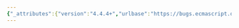 ```yaml
---
{"_attributes":{"version":"4.4.4+","urlbase":"https://bugs.ecmascript.org/","maintainer":"dherman@mozilla.com"},"bug":{"bug_id":1466,"creation_ts":"2013-05-02 13:22:00 -0700","short_desc":"should be command line argument to set logging level","delta_ts":"2013-05-17 07:42:00 -0700","product":"Test262","component":"Test Harness","version":"unspecified","rep_platform":"All","op_sys":"All","bug_status":"RESOLVED","resolution":"FIXED","priority":"Normal","bug_severity":"enhancement","everconfirmed":true,"reporter":{"uid":"dschaffe","name":"Dan Schaffer"},"assigned_to":{"uid":"dschaffe","name":"Dan Schaffer"},"cc":"trbaker","long_desc":[{"commentid":3703,"comment_count":0,"who":{"uid":"dschaffe","name":"Dan Schaffer"},"bug_when":"2013-05-02 13:22:17 -0700","thetext":"The tools/packaging/test262.py script should have a command line switch to set the logging level.  Currently you can only change the log level by editing the python script.  To change the log level I think you would do something like: getattr(logging,loglevel)  where loglevel is: DEBUG, INFO, WARNING, ERROR or CRITICAL.  The test262.py script only uses INFO, WARNING, and ERROR."},{"commentid":3712,"comment_count":1,"who":{"uid":"trbaker","name":"Trevor Baker"},"bug_when":"2013-05-07 12:01:20 -0700","thetext":"Dan, patch please!"},{"commentid":3717,"comment_count":2,"attachid":"35","who":{"uid":"dschaffe","name":"Dan Schaffer"},"bug_when":"2013-05-08 10:55:47 -0700","thetext":"Created attachment 35\npatch to set loglevel in test262.py"},{"commentid":4058,"comment_count":3,"who":{"uid":"trbaker","name":"Trevor Baker"},"bug_when":"2013-05-17 07:42:00 -0700","thetext":"pushed in http://hg.ecmascript.org/tests/test262/rev/e62e1b35f0d9"}],"attachment":{"_attributes":{"isobsolete":"0","ispatch":"1"},"attachid":"35","date":"2013-05-08 10:55:00 -0700","delta_ts":"2013-05-08 10:55:47 -0700","desc":"patch to set loglevel in test262.py","filename":"loglevel.patch","type":"text/plain","size":"1143","attacher":{"_attributes":{"name":"Dan Schaffer"},"_text":"dschaffe"},"data":{"_attributes":{"encoding":"base64"},"_text":"ZGlmZiAtciA5OWFhYzNiYzFjYWQgdG9vbHMvcGFja2FnaW5nL3Rlc3QyNjIucHkKLS0tIGEvdG9v\nbHMvcGFja2FnaW5nL3Rlc3QyNjIucHkJTW9uIEFwciAyOSAxNzozNTo0OCAyMDEzIC0wNzAwCisr\nKyBiL3Rvb2xzL3BhY2thZ2luZy90ZXN0MjYyLnB5CVdlZCBNYXkgMDggMTM6NTM6NDEgMjAxMyAt\nMDQwMApAQCAtNjYsNiArNjYsOCBAQAogICAjIHRvICJib3RoIgogICByZXN1bHQuYWRkX29wdGlv\nbigiLS11bm1hcmtlZF9kZWZhdWx0IiwgZGVmYXVsdD0ibm9uX3N0cmljdCIsIAogICAgICAgICAg\nICAgICAgICAgICBoZWxwPSJkZWZhdWx0IG1vZGUgZm9yIHRlc3RzIG9mIHVuc3BlY2lmaWVkIHN0\ncmljdG5lc3MiKQorICByZXN1bHQuYWRkX29wdGlvbigiLS1sb2dsZXZlbCIsIGRlZmF1bHQ9Indh\ncm5pbmciLAorICAgICAgICAgICAgICAgICAgICBoZWxwPSJzZXRzIGxvZyBsZXZlbCB0byBkZWJ1\nZywgaW5mbywgd2FybmluZywgZXJyb3IsIG9yIGNyaXRpY2FsIikgCiAgIHJldHVybiByZXN1bHQK\nIAogCkBAIC00NDEsNiArNDQzLDE2IEBACiAgICAgICAgICAgICAgICAgICAgICAgICAgb3B0aW9u\ncy5ub25fc3RyaWN0X29ubHksCiAgICAgICAgICAgICAgICAgICAgICAgICAgb3B0aW9ucy51bm1h\ncmtlZF9kZWZhdWx0KQogICB0ZXN0X3N1aXRlLlZhbGlkYXRlKCkKKyAgaWYgb3B0aW9ucy5sb2ds\nZXZlbCA9PSAnZGVidWcnOgorICAgIGxvZ2dpbmcuYmFzaWNDb25maWcobGV2ZWw9bG9nZ2luZy5E\nRUJVRykKKyAgZWxpZiBvcHRpb25zLmxvZ2xldmVsID09ICdpbmZvJzoKKyAgICBsb2dnaW5nLmJh\nc2ljQ29uZmlnKGxldmVsPWxvZ2dpbmcuSU5GTykKKyAgZWxpZiBvcHRpb25zLmxvZ2xldmVsID09\nICd3YXJuaW5nJzoKKyAgICBsb2dnaW5nLmJhc2ljQ29uZmlnKGxldmVsPWxvZ2dpbmcuV0FSTklO\nRykKKyAgZWxpZiBvcHRpb25zLmxvZ2xldmVsID09ICdlcnJvcic6CisgICAgbG9nZ2luZy5iYXNp\nY0NvbmZpZyhsZXZlbD1sb2dnaW5nLkVSUk9SKQorICBlbGlmIG9wdGlvbnMubG9nbGV2ZWwgPT0g\nJ2NyaXRpY2FsJzoKKyAgICBsb2dnaW5nLmJhc2ljQ29uZmlnKGxldmVsPWxvZ2dpbmcuQ1JJVElD\nQUwpCiAgIGlmIG9wdGlvbnMuY2F0OgogICAgIHRlc3Rfc3VpdGUuUHJpbnQoYXJncykKICAgZWxz\nZToK\n"}}}}
---
```

